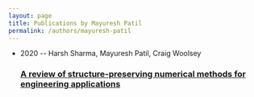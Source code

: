 ```yaml
---
layout: page
title: Publications by Mayuresh Patil
permalink: /authors/mayuresh-patil
---
```


<ul class="post-list">
<li><span class='post-meta'>2020 -- Harsh Sharma, Mayuresh Patil, Craig Woolsey</span><h3><a class='post-link' href="{{ site.baseurl }}/a-review-of-structure-preserving-numerical-methods-for-engineering-applications">A review of structure-preserving numerical methods for engineering applications</a></h3></li>

</ul>
